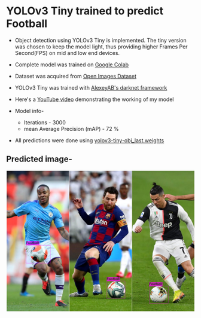 # YOLOv3 Tiny trained to predict Football

* Object detection using YOLOv3 Tiny is implemented. The tiny version was chosen to keep the model light, thus providing higher Frames Per Second(FPS) on mid and low end devices.
* Complete model was trained on [Google Colab](https://colab.research.google.com/)
* Dataset was acquired from [Open Images Dataset](https://storage.googleapis.com/openimages/web/index.html)
* YOLOv3 Tiny was trained with [AlexeyAB's darknet framework](https://github.com/AlexeyAB/darknet)
* Here's a [YouTube video](https://www.youtube.com/watch?v=ebb8ARu8UX8&t=188s) demonstrating the working of my model


* Model info-
  * Iterations - 3000
  * mean Average Precision (mAP) - 72 %
* All predictions were done using [yolov3-tiny-obj_last.weights](https://github.com/harshkc03/yolov3-tiny-football/blob/master/Trained%20weights/yolov3-tiny-obj_last.weights)

## Predicted image-
![Predicted Image](https://raw.githubusercontent.com/harshkc03/yolov3-tiny-football/master/Predicted%20images/predictions_f3.jpg)
